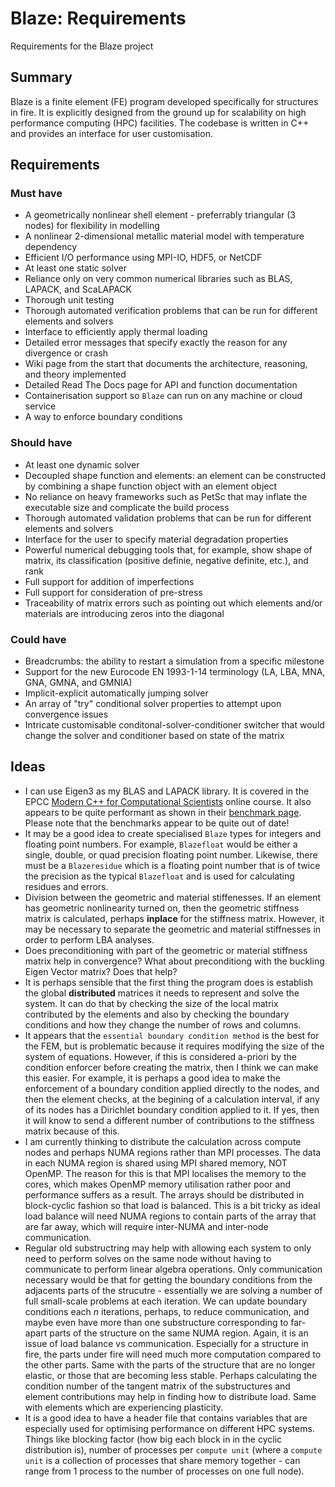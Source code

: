 # Blaze: Requirements
Requirements for the Blaze project

## Summary
Blaze is a finite element (FE) program developed specifically for structures in fire. It is explicitly designed from the ground up for scalability on high performance computing (HPC) facilities. The codebase is written in C++ and provides an interface for user customisation.

## Requirements
### Must have
- A geometrically nonlinear shell element - preferrably triangular (3 nodes) for flexibility in modelling
- A nonlinear 2-dimensional metallic material model with temperature dependency
- Efficient I/O performance using MPI-IO, HDF5, or NetCDF
- At least one static solver
- Reliance only on very common numerical libraries such as BLAS, LAPACK, and ScaLAPACK
- Thorough unit testing
- Thorough automated verification problems that can be run for different elements and solvers
- Interface to efficiently apply thermal loading
- Detailed error messages that specify exactly the reason for any divergence or crash
- Wiki page from the start that documents the architecture, reasoning, and theory implemented
- Detailed Read The Docs page for API and function documentation
- Containerisation support so `Blaze` can run on any machine or cloud service
- A way to enforce boundary conditions  
### Should have
- At least one dynamic solver
- Decoupled shape function and elements: an element can be constructed by combining a shape function object with an element object
- No reliance on heavy frameworks such as PetSc that may inflate the executable size and complicate the build process
- Thorough automated validation problems that can be run for different elements and solvers
- Interface for the user to specify material degradation properties
- Powerful numerical debugging tools that, for example, show shape of matrix, its classification (positive definie, negative definite, etc.), and rank
- Full support for addition of imperfections
- Full support for consideration of pre-stress
- Traceability of matrix errors such as pointing out which elements and/or materials are introducing zeros into the diagonal
### Could have
- Breadcrumbs: the ability to restart a simulation from a specific milestone
- Support for the new Eurocode EN 1993-1-14 terminology (LA, LBA, MNA, GNA, GMNA, and GMNIA)
- Implicit-explicit automatically jumping solver
- An array of "try" conditional solver properties to attempt upon convergence issues
- Intricate customisable conditonal-solver-conditioner switcher that would change the solver and conditioner based on state of the matrix
## Ideas
- I can use Eigen3 as my BLAS and LAPACK library. It is covered in the EPCC [Modern C++ for Computational Scientists](https://youtube.com/playlist?list=PLB4tvLCynFjShf7VLy-1gL1g9RKDhAYfY) online course. It also appears to be quite performant as shown in their [benchmark page](http://eigen.tuxfamily.org/index.php?title=Benchmark). Please note that the benchmarks appear to be quite out of date!
- It may be a good idea to create specialised `Blaze` types for integers and floating point numbers. For example, `Blazefloat` would be either a single, double, or quad precision floating point number. Likewise, there must be a `Blazeresidue` which is a floating point number that is of twice the precision as the typical `Blazefloat` and is used for calculating residues and errors.
- Division between the geometric and material stiffenesses. If an element has geometric nonlinearity turned on, then the geometric stiffness matrix is calculated, perhaps **inplace** for the stiffness matrix. However, it may be necessary to separate the geometric and material stiffnesses in order to perform LBA analyses. 
- Does preconditioning with part of the geometric or material stiffness matrix help in convergence? What about preconditiong with the buckling Eigen Vector matrix? Does that help?
- It is perhaps sensible that the first thing the program does is establish the global **distributed** matrices it needs to represent and solve the system. It can do that by checking the size of the local matrix contributed by the elements and also by checking the boundary conditions and how they change the number of rows and columns. 
- It appears that the `essential boundary condition method` is the best for the FEM, but is problematic because it requires modifying the size of the system of equations. However, if this is considered a-priori by the condition enforcer before creating the matrix, then I think we can make this easier. For example, it is perhaps a good idea to make the enforcement of a boundary condition applied directly to the nodes, and then the element checks, at the begining of a calculation interval, if any of its nodes has a Dirichlet boundary condition applied to it. If yes, then it will know to send a different number of contributions to the stiffness matrix because of this.
- I am currently thinking to distribute the calculation across compute nodes and perhaps NUMA regions rather than MPI processes. The data in each NUMA region is shared using MPI shared memory, NOT OpenMP. The reason for this is that MPI localises the memory to the cores, which makes OpenMP memory utilisation rather poor and performance suffers as a result. The arrays should be distributed in block-cyclic fashion so that load is balanced. This is a bit tricky as ideal load balance will need NUMA regions to contain parts of the array that are far away, which will require inter-NUMA and inter-node communication.
- Regular old substructring may help with allowing each system to only need to perform solves on the same node without having to communicate to perform linear algebra operations. Only communication necessary would be that for getting the boundary conditions from the adjacents parts of the strucutre - essentially we are solving a number of full small-scale problems at each iteration. We can update boundary conditions each *n* iterations, perhaps, to reduce communication, and maybe even have more than one substructure corresponding to far-apart parts of the structure on the same NUMA region. Again, it is an issue of load balance vs communication. Especially for a structure in fire, the parts under fire will need much more computation compared to the other parts. Same with the parts of the structure that are no longer elastic, or those that are becoming less stable. Perhaps calculating the condition number of the tangent matrix of the substructures and element contributions may help in finding how to distribute load. Same with elements which are experiencing plasticity.
- It is a good idea to have a header file that contains variables that are especially used for optimising performance on different HPC systems. Things like blocking factor (how big each block in in the cyclic distribution is), number of processes per `compute unit` (where a `compute unit` is a collection of processes that share memory together - can range from 1 process to the number of processes on one full node).